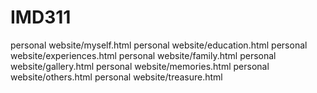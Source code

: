 # IMD311
personal website/myself.html
personal website/education.html
personal website/experiences.html
personal website/family.html
personal website/gallery.html
personal website/memories.html
personal website/others.html
personal website/treasure.html
